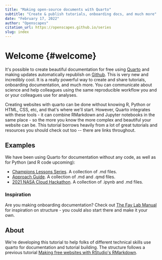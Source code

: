 ```yaml
---
title: "Making open-source documents with Quarto"
subtitle: "Create & publish tutorials, onboarding docs, and much more" 
date: "February 17, 2022"
author: "Openscapes"
citation_url: https://openscapes.github.io/series
slug: index
---
```



# Welcome {#welcome}

It's possible to create beautiful documentation for free using [Quarto](https://quarto.org) and making updates automatically republish on [Github](http://github.com). This is very new and incredibly cool. It is a really powerful way to create and share tutorials, onboarding documentation, and much more. You can communicate about science and help colleagues using the same reproducible workflow you and or your colleagues use for analyses.

Creating websites with quarto can be done without knowing R, Python or HTML, CSS, etc, and that's where we'll start. However, Quarto integrates with these tools - it can combine RMarkdown and Jupyter notebooks in the same place - so the more you know the more complex and beautiful your website can be. This tutorial borrows heavily from a lot of great tutorials and resources you should check out too -- there are links throughout. 

## Examples

We have been using Quarto for documentation without any code, as well as for Python (and R code upcoming): 

- [Champions Lessons Series](https://openscapes.github.io/series). A collection of .md files.
- [Approach Guide](https://openscapes.github.io/approach-guide/).  A collection of .md and .qmd files.
- [2021 NASA Cloud Hackathon](https://nasa-openscapes.github.io/2021-Cloud-Hackathon/). A collection of .ipynb and .md files. 


### Inspiration

Are you making onboarding documentation? Check out [The Fay Lab Manual](https://thefaylab.github.io/lab-manual/) for inspiration on structure - you could also start there and make it your own. 

## About

We're developing this tutorial to help folks of different technical skills use quarto for documentation and tutorial building. The structure follows a previous tutorial [Making free websites with RStudio's RMarkdown](https://jules32.github.io/rmarkdown-website-tutorial/index.html).
